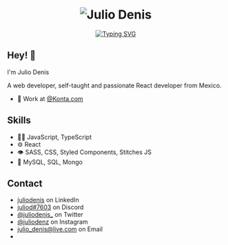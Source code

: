 <h1 align="center">
  <img src="https://user-images.githubusercontent.com/46461781/215301930-ff94a247-9e1e-463e-b1ee-f9ddcc86bab2.svg" alt="Julio Denis" />
</h1>
<p align="center">
  <a href="https://git.io/typing-svg"><img src="https://readme-typing-svg.demolab.com?font=Fira+Code&pause=1000&width=435&lines=React+Web++and+JavaScript+Developer" alt="Typing SVG" /></a>
</p>



## Hey! 👋
I'm Julio Denis

A web developer, self-taught and passionate React developer from Mexico.

- 🧭 Work at [@Konta.com](https://konta.com/)


## Skills
- 👨‍💻 JavaScript, TypeScript
- ⚙️ React
- 👁️ SASS, CSS, Styled Components, Stitches JS
- 💽 MySQL, SQL, Mongo

## Contact
- [juliodenis](https://www.linkedin.com/in/juliodenis) on LinkedIn
- [juliod#7603](./) on Discord
- [@juliodenis_](https://twitter.com/juliodenis_) on Twitter
- [@juliodenz](https://www.instagram.com/juliodenz/) on Instagram
- julio_denis@live.com on Email
-
